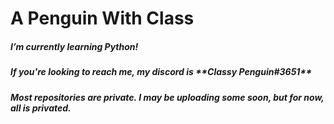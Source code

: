 <h1>A Penguin With Class </h1>

<h5>I’m currently learning Python! </h5>
<h5>If you're looking to reach me, my discord is **Classy Penguin#3651** </h5>
<h5>Most repositories are private. I may be uploading some soon, but for now, all is privated. </h5>

